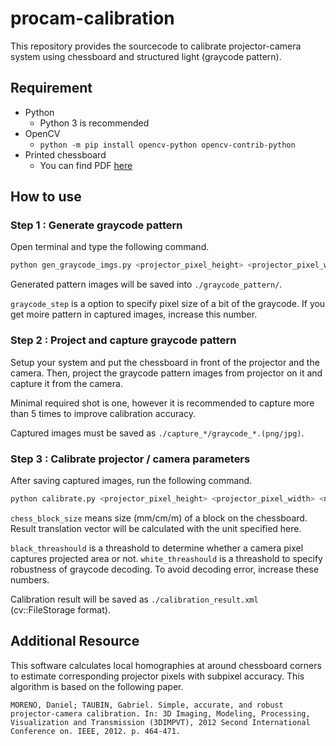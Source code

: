 # procam-calibration

This repository provides the sourcecode to calibrate projector-camera system using chessboard and structured light (graycode pattern).

## Requirement

* Python
    * Python 3 is recommended
* OpenCV
    * `python -m pip install opencv-python opencv-contrib-python`
* Printed chessboard
    * You can find PDF [here](http://oencv.jp/sample/pics/chesspattern_7x10.pdf)

## How to use
### Step 1 : Generate graycode pattern

Open terminal and type the following command.

```sh
python gen_graycode_imgs.py <projector_pixel_height> <projector_pixel_width> [-graycode_step <graycode_step(default=1)>]
```

Generated pattern images will be saved into `./graycode_pattern/`.

`graycode_step` is a option to specify pixel size of a bit of the graycode.
If you get moire pattern in captured images, increase this number.

### Step 2 : Project and capture graycode pattern

Setup your system and put the chessboard in front of the projector and the camera.
Then, project the graycode pattern images from projector on it and capture it from the camera.

Minimal required shot is one, however it is recommended to capture more than 5 times to improve calibration accuracy.

Captured images must be saved as `./capture_*/graycode_*.(png/jpg)`.

### Step 3 : Calibrate projector / camera parameters

After saving captured images, run the following command.

```sh
python calibrate.py <projector_pixel_height> <projector_pixel_width> <num_chess_corners_vert> <num_chess_corners_hori> <chess_block_size> <graycode_step> [-black_thr <black_thr(default=5)>] [-white_thr <white_thr(default=40)>]
```

`chess_block_size` means size (mm/cm/m) of a block on the chessboard.
Result translation vector will be calculated with the unit specified here.

`black_threashould` is a threashold to determine whether a camera pixel captures projected area or not.
`white_threashould` is a threashold to specify robustness of graycode decoding.
To avoid decoding error, increase these numbers.

Calibration result will be saved as `./calibration_result.xml` (cv::FileStorage format).

## Additional Resource

This software calculates local homographies at around chessboard corners to estimate corresponding projector pixels with subpixel accuracy.
This algorithm is based on the following paper.

```
MORENO, Daniel; TAUBIN, Gabriel. Simple, accurate, and robust projector-camera calibration. In: 3D Imaging, Modeling, Processing, Visualization and Transmission (3DIMPVT), 2012 Second International Conference on. IEEE, 2012. p. 464-471.
```
